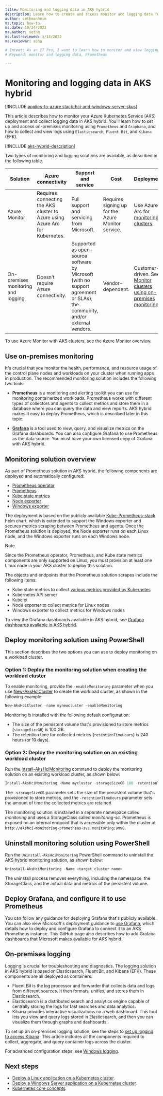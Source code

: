 ```yaml
---
title: Monitoring and logging data in AKS hybrid
description: Learn how to create and access monitor and logging data for Azure Kubernetes Service (AKS) in AKS hybrid.
author: sethmanheim
ms.topic: how-to
ms.date: 10/24/2022
ms.author: sethm 
ms.lastreviewed: 1/14/2022
ms.reviewer: abha

# Intent: As an IT Pro, I want to learn how to monitor and view logging data for AKS.
# Keyword: monitor and logging data, Prometheus

---
```


# Monitoring and logging data in AKS hybrid

[!INCLUDE [applies-to-azure stack-hci-and-windows-server-skus](includes/aks-hci-applies-to-skus/aks-hybrid-applies-to-azure-stack-hci-windows-server-sku.md)]

This article describes how to monitor your Azure Kubernetes Service (AKS) deployment and collect logging data in AKS hybrid. You'll learn how to set up and access on-premises monitoring using `Prometheus` and `Graphana`, and how to collect and view logs using `Elasticsearch`, `Fluent Bit`, and `Kibana` (EFK).

[!INCLUDE [aks-hybrid-description](includes/aks-hybrid-description.md)]

Two types of monitoring and logging solutions are available, as described in the following table. 

| Solution  | Azure connectivity  | Support and service  | Cost | Deployment |
| ------- |  ------------  | ---------  | --------------  | ---------------- |
| Azure Monitor | Requires connecting the AKS cluster to Azure using Azure Arc for Kubernetes. | Full support and servicing from Microsoft. | Requires signing up for the Azure Monitor service. |  Use Azure Arc for [monitoring clusters](/azure/azure-monitor/containers/container-insights-enable-arc-enabled-clusters?toc=/azure/azure-arc/kubernetes/toc.json). |
| On-premises monitoring and logging | Doesn't require Azure connectivity. | Supported as open-source software by Microsoft (with no support agreement or SLAs), the community, and/or external vendors.  | Vendor-dependent. | Customer-driven. See [Monitor clusters using on-premises monitoring](#use-on-premises-monitoring). |

To use Azure Monitor with AKS clusters, see the [Azure Monitor overview](/azure/azure-monitor/containers/container-insights-overview). 

## Use on-premises monitoring

It's crucial that you monitor the health, performance, and resource usage of the control plane nodes and workloads on your cluster when running apps in production. The recommended monitoring solution includes the following two tools:

- **Prometheus** is a monitoring and alerting toolkit you can use for monitoring containerized workloads. Prometheus works with different types of collectors and agents to collect metrics and store them in a database where you can query the data and view reports. AKS hybrid makes it easy to deploy Prometheus, which is described later in this topic.

- [**Grafana**](https://github.com/grafana/grafana) is a tool used to view, query, and visualize metrics on the Grafana dashboards. You can also configure Grafana to use Prometheus as the data source. You must have your own licensed copy of Grafana with AKS hybrid.

## Monitoring solution overview

As part of Prometheus solution in AKS hybrid, the following components are deployed and automatically configured:

- [Prometheus operator](https://github.com/prometheus-operator/prometheus-operator)
- [Prometheus](https://github.com/prometheus/prometheus)
- [Kube state metrics](https://github.com/kubernetes/kube-state-metrics)
- [Node exporter](https://github.com/prometheus/node_exporter)
- [Windows exporter](https://github.com/prometheus-community/windows_exporter)

The deployment is based on the publicly available [Kube-Prometheus-stack](https://github.com/prometheus-community/helm-charts/tree/main/charts/kube-prometheus-stack) helm chart, which is extended to support the Windows exporter and secures metrics scraping between Prometheus and agents. Once the Prometheus solution is deployed, the Node exporter runs on each Linux node, and the Windows exporter runs on each Windows node.

> [!NOTE]
> Since the Prometheus operator, Prometheus, and Kube state metrics components are only supported on Linux, you must provision at least one Linux node in your AKS cluster to deploy this solution. 

The objects and endpoints that the Prometheus solution scrapes include the following items:

- Kube state metrics to collect [various metrics provided by Kubernetes](https://github.com/kubernetes/kube-state-metrics/tree/master/docs#exposed-metrics) 
- Kubernetes API server
- Kubelet
- Node exporter to collect metrics for Linux nodes
- Windows exporter to collect metrics for Windows nodes

To view the Grafana dashboards available in AKS hybrid, see [Grafana dashboards available in AKS hybrid](https://github.com/microsoft/AKS-HCI-Apps/blob/main/Monitoring/Grafana.md#grafana-dashboards-available-in-aks-hci).

## Deploy monitoring solution using PowerShell

This section describes the two options you can use to deploy monitoring on a workload cluster.

### Option 1: Deploy the monitoring solution when creating the workload cluster

To enable monitoring, provide the `-enableMonitoring` parameter when you use [New-AksHciCluster](./reference/ps/new-akshcicluster.md) to create the workload cluster, as shown in the following example:

```powershell
New-AksHciCluster -name mynewcluster -enableMonitoring
```

Monitoring is installed with the following default configuration:

- The size of the persistent volume that's provisioned to store metrics (`storageSizeGB`) is 100 GB.
- The retention time for collected metrics (`retentionTimeHours`) is 240 hours (or 10 days).

### Option 2: Deploy the monitoring solution on an existing workload cluster 

Run the [Install-AksHciMonitoring](./reference/ps/install-akshcimonitoring.md) command to deploy the monitoring solution on an existing workload cluster, as shown below:

```powershell
Install-AksHciMonitoring -Name mycluster -storageSizeGB 100 -retentionTimeHours 240
```

The `-storageSizeGB` parameter sets the size of the persistent volume that's provisioned to store metrics, and the `-retentionTimeHours` parameter sets the amount of time the collected metrics are retained.

The monitoring solution is installed in a separate namespace called _monitoring_ and uses a StorageClass called _monitoring-sc_. Prometheus is exposed on an internal endpoint that is accessible only within the cluster at `http://akshci-monitoring-prometheus-svc.monitoring:9090`.

## Uninstall monitoring solution using PowerShell

Run the `Uninstall-AksHciMonitoring` PowerShell command to uninstall the AKS hybrid monitoring solution, as shown below:

```powershell  
Uninstall-AksHciMonitoring -Name <target cluster name>
```

The uninstall process removes everything, including the namespace, the StorageClass, and the actual data and metrics of the persistent volume.  

## Deploy Grafana, and configure it to use Prometheus

You can follow any guidance for deploying Grafana that's publicly available. You can also view Microsoft's deployment guidance to [use Grafana](https://github.com/microsoft/AKS-HCI-Apps/blob/main/Monitoring/Grafana.md), which details how to deploy and configure Grafana to connect it to an AKS Prometheus instance. This GitHub page also describes how to add Grafana dashboards that Microsoft makes available for AKS hybrid.

## On-premises logging

Logging is crucial for troubleshooting and diagnostics. The logging solution in AKS hybrid is based on Elasticsearch, Fluent Bit, and Kibana (EFK). These components are all deployed as containers: 

- Fluent Bit is the log processor and forwarder that collects data and logs from different sources. It then formats, unifies, and stores them in Elasticsearch. 
- Elasticsearch is a distributed search and analytics engine capable of centrally storing the logs for fast searches and data analytics.  
- Kibana provides interactive visualizations on a web dashboard. This tool lets you view and query logs stored in Elasticsearch, and then you can visualize them through graphs and dashboards.

To set up an on-premises logging solution, see the steps to [set up logging to access Kibana](https://github.com/microsoft/AKS-HCI-Apps/tree/main/Logging#easy-steps-to-setup-logging-to-use-local-port-forward-to-access-kibana). This article includes all the components required to collect, aggregate, and query container logs across the cluster. 

For advanced configuration steps, see [Windows logging](https://github.com/microsoft/AKS-HCI-Apps/tree/main/Logging#detailed-steps-to-setup-logging).

## Next steps

- [Deploy a Linux application on a Kubernetes cluster](./deploy-linux-application.md).
- [Deploy a Windows Server application on a Kubernetes cluster](./deploy-windows-application.md).
- [Kubernetes core concepts](kubernetes-concepts.md).
